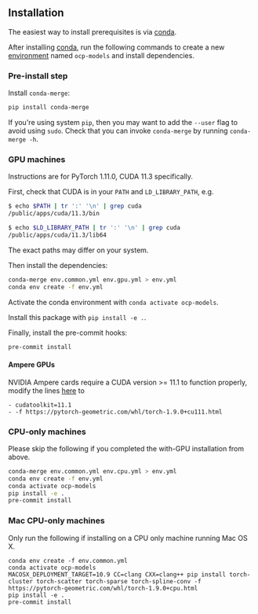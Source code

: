 ## Installation

The easiest way to install prerequisites is via [conda](https://conda.io/docs/index.html).

After installing [conda](http://conda.pydata.org/), run the following commands
to create a new [environment](https://conda.io/docs/user-guide/tasks/manage-environments.html)
named `ocp-models` and install dependencies.

### Pre-install step

Install `conda-merge`:
```bash
pip install conda-merge
```
If you're using system `pip`, then you may want to add the `--user` flag to avoid using `sudo`.
Check that you can invoke `conda-merge` by running `conda-merge -h`.

### GPU machines

Instructions are for PyTorch 1.11.0, CUDA 11.3 specifically.

First, check that CUDA is in your `PATH` and `LD_LIBRARY_PATH`, e.g.
```bash
$ echo $PATH | tr ':' '\n' | grep cuda
/public/apps/cuda/11.3/bin

$ echo $LD_LIBRARY_PATH | tr ':' '\n' | grep cuda
/public/apps/cuda/11.3/lib64
```

The exact paths may differ on your system.

Then install the dependencies:
```bash
conda-merge env.common.yml env.gpu.yml > env.yml
conda env create -f env.yml
```
Activate the conda environment with `conda activate ocp-models`.

Install this package with `pip install -e .`.

Finally, install the pre-commit hooks:
```bash
pre-commit install
```

#### Ampere GPUs

NVIDIA Ampere cards require a CUDA version >= 11.1 to function properly, modify the lines [here](https://github.com/Open-Catalyst-Project/ocp/blob/master/env.gpu.yml#L6-L8) to
```
- cudatoolkit=11.1
- -f https://pytorch-geometric.com/whl/torch-1.9.0+cu111.html
```

### CPU-only machines

Please skip the following if you completed the with-GPU installation from above.

```bash
conda-merge env.common.yml env.cpu.yml > env.yml
conda env create -f env.yml
conda activate ocp-models
pip install -e .
pre-commit install
```

### Mac CPU-only machines

Only run the following if installing on a CPU only machine running Mac OS X.

```
conda env create -f env.common.yml
conda activate ocp-models
MACOSX_DEPLOYMENT_TARGET=10.9 CC=clang CXX=clang++ pip install torch-cluster torch-scatter torch-sparse torch-spline-conv -f https://pytorch-geometric.com/whl/torch-1.9.0+cpu.html
pip install -e .
pre-commit install
```
